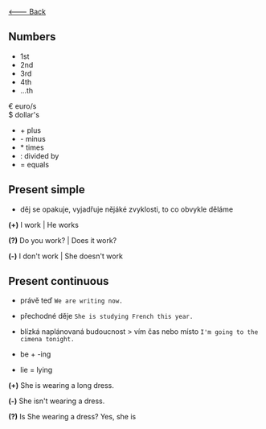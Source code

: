 [<--- Back](https://github.com/slanja/GPOA_BOYZ/blob/main/README.md)


## Numbers
- 1st
- 2nd
- 3rd
- 4th
- ...th

€ euro/s  
$ dollar's

- \+ plus
- \- minus
- \* times
- \: divided by
- \= equals

## Present simple
- děj se opakuje, vyjadřuje nějáké zvyklosti, to co obvykle děláme

**(+)** I work | He works    

**(?)** Do you work? | Does it work?   

**(-)** I don't work | She doesn't work

## Present continuous
- právě teď `We are writing now.`
- přechodné děje `She is studying French this year.`
- blízká naplánovaná budoucnost > vím čas nebo místo `I'm going to the cimena tonight.`

- be \+ \-ing                  

- lie = lying

**(+)** She is wearing a long dress.    

**(-)** She isn't wearing a dress.

**(?)** Is She wearing a dress? Yes, she is
